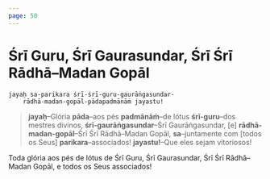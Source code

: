 ```yaml
---
page: 50
---
```


# Śrī Guru, Śrī Gaurasundar, Śrī Śrī Rādhā–Madan Gopāl

    jayaḥ sa-parikara śrī-śrī-guru-gaurāṅgasundar-
        rādhā-madan-gopāl-pādapadmānāṁ jayastu!

> **jayaḥ**–Glória **pāda**–aos pés **padmānāṁ**–de lótus **śrī-guru**–dos mestres divinos, **śrī-gaurāṅgasundar**–Śrī Gaurāṅgasundar, [e] **rādhā-madan-gopāl**–Śrī Śrī Rādhā–Madan Gopāl, **sa**–juntamente com [todos os Seus] **parikara**–associados! **jayastu!**–Que eles sejam vitoriosos!

Toda glória aos pés de lótus de Śrī Guru, Śrī Gaurasundar, Śrī Śrī Rādhā–Madan Gopāl, e todos os Seus associados!

